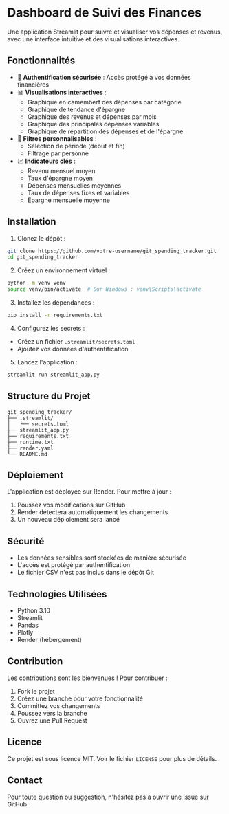 # Dashboard de Suivi des Finances

Une application Streamlit pour suivre et visualiser vos dépenses et revenus, avec une interface intuitive et des visualisations interactives.

## Fonctionnalités

- 🔐 **Authentification sécurisée** : Accès protégé à vos données financières
- 📊 **Visualisations interactives** :
  - Graphique en camembert des dépenses par catégorie
  - Graphique de tendance d'épargne
  - Graphique des revenus et dépenses par mois
  - Graphique des principales dépenses variables
  - Graphique de répartition des dépenses et de l'épargne
- 📅 **Filtres personnalisables** :
  - Sélection de période (début et fin)
  - Filtrage par personne
- 📈 **Indicateurs clés** :
  - Revenu mensuel moyen
  - Taux d'épargne moyen
  - Dépenses mensuelles moyennes
  - Taux de dépenses fixes et variables
  - Épargne mensuelle moyenne

## Installation

1. Clonez le dépôt :
```bash
git clone https://github.com/votre-username/git_spending_tracker.git
cd git_spending_tracker
```

2. Créez un environnement virtuel :
```bash
python -m venv venv
source venv/bin/activate  # Sur Windows : venv\Scripts\activate
```

3. Installez les dépendances :
```bash
pip install -r requirements.txt
```

4. Configurez les secrets :
- Créez un fichier `.streamlit/secrets.toml`
- Ajoutez vos données d'authentification

5. Lancez l'application :
```bash
streamlit run streamlit_app.py
```

## Structure du Projet

```
git_spending_tracker/
├── .streamlit/
│   └── secrets.toml
├── streamlit_app.py
├── requirements.txt
├── runtime.txt
├── render.yaml
└── README.md
```

## Déploiement

L'application est déployée sur Render. Pour mettre à jour :

1. Poussez vos modifications sur GitHub
2. Render détectera automatiquement les changements
3. Un nouveau déploiement sera lancé

## Sécurité

- Les données sensibles sont stockées de manière sécurisée
- L'accès est protégé par authentification
- Le fichier CSV n'est pas inclus dans le dépôt Git

## Technologies Utilisées

- Python 3.10
- Streamlit
- Pandas
- Plotly
- Render (hébergement)

## Contribution

Les contributions sont les bienvenues ! Pour contribuer :

1. Fork le projet
2. Créez une branche pour votre fonctionnalité
3. Committez vos changements
4. Poussez vers la branche
5. Ouvrez une Pull Request

## Licence

Ce projet est sous licence MIT. Voir le fichier `LICENSE` pour plus de détails.

## Contact

Pour toute question ou suggestion, n'hésitez pas à ouvrir une issue sur GitHub. 